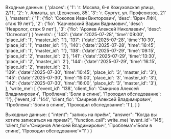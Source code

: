 Входные данные:
{
    'places': {
        '1': 'г. Москва, 6-я Кожуховская улица, 2/11',
        '2': 'г. Алматы, ул. Шевченко, 85',
        '3': 'г. Сургут, ул. Профсоюзов, 21'
    },
    'masters': {
        '1': {'fio': 'Соколов Иван Викторович', 'desc': 'Врач ЛФК, стаж 19 лет'},
        '2': {'fio': 'Карчевский Вадим Вадимович', 'desc': 'Невролог, стаж 9 лет'},
        '3': {'fio': 'Арзяев Алексей Николаевич', 'desc': 'Остеопат'}
    }
    'events': {
        '143': {'date':'2025-07-28', 'time':'09:00', 'place_id': '1', 'master_id': '1'},
        '137': {'date':'2025-07-28', 'time':'10:30', 'place_id': '1', 'master_id': '1'},
        '140': {'date':'2025-07-28', 'time':'16:45', 'place_id': '1', 'master_id': '1'},
        '138': {'date':'2025-07-29', 'time':'09:15', 'place_id': '2', 'master_id': '2'},
        '141': {'date':'2025-07-29', 'time':'13:30', 'place_id': '2', 'master_id': '2'},
        '144': {'date':'2025-07-29', 'time':'16:15', 'place_id': '2', 'master_id': '2'},        
        '139': {'date':'2025-07-30', 'time':'10:45', 'place_id': '3', 'master_id': '3'},
        '145': {'date':'2025-07-30', 'time':'15:00', 'place_id': '3', 'master_id': '3'},
        '142': {'date':'2025-07-30', 'time':'16:00', 'place_id': '3', 'master_id': '3'},                
    },
    'write_me': [
        {'event_id': '138', 'client_fio': 'Смирнов Алексей Владимирович', 'Проблема': 'Боли в спине', 'Проходил обследование': '1'},
        {'event_id': '144', 'client_fio': 'Смирнов Алексей Владимирович', 'Проблема': 'Боли в спине', 'Проходил обследование': '1'},
    ]
}

Выходные данные:
{
    "intent": "запись на приём",
    "answer": "Когда вы хотите записаться на прием?",
    "function_call": write_me(
        'event_id'='145', 'client_fio'='Смирнов Алексей Владимирович', 'Проблема'='Боли в спине', 'Проходил обследование'='1'
    )
}